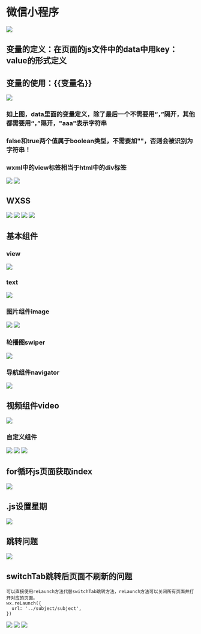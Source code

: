 # 微信小程序
![](pictures/_20190817002438.png)
## 变量的定义：在页面的js文件中的data中用key：value的形式定义
## 变量的使用：{{变量名}}
![](pictures/_20190817002810.png)
### 如上图，data里面的变量定义，除了最后一个不需要用“，”隔开，其他都需要用“，”隔开，"aaa"表示字符串
### false和true两个值属于boolean类型，不需要加""，否则会被识别为字符串！
### wxml中的view标签相当于html中的div标签
![](pictures/_20190817005300.png)
![](pictures/_20190817010404.png)
## WXSS
![](pictures/_20190817113218.png)
![](pictures/_20190817113424.png)
![](pictures/_20190817113530.png)
![](pictures/_20190817114016.png)
## 基本组件
### view
![](pictures/_20190817114430.png)
### text
![](pictures/_20190817115156.png)
### 图片组件image
![](pictures/_20190817115433.png)
![](pictures/_20190818112305.png)
### 轮播图swiper
![](pictures/_20190818113806.png)
### 导航组件navigator
![](pictures/_20190818120252.png)
## 视频组件video
![](pictures/_20190818120633.png)
### 自定义组件
![](pictures/_20190818121109.png)
![](pictures/_20190818121402.png)
![](pictures/_20190818121715.png)
## for循环js页面获取index
![](pictures/_20190821135720.png)
## .js设置星期
![](pictures/_20190901231845.png)
## 跳转问题
![](pictures/_20190902091625.png)
## switchTab跳转后页面不刷新的问题
    可以直接使用reLaunch方法代替switchTab跳转方法，reLaunch方法可以关闭所有页面并打开对应的页面。
	wx.reLaunch({
      url: '../subject/subject',
    })
![](pictures/)
![](pictures/)
![](pictures/)